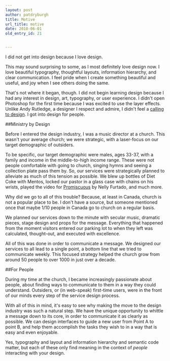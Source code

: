 ```yaml
---
layout: post
author: patdryburgh
title: Motive
url_title: motive
date: 2010-06-01
old_entry_id: 21


---
```


I did not get into design because I love design.

This may sound surprising to some, as I most definitely love design now. I love beautiful typography, thoughtful layouts, information hierarchy, and clear communication. I feel pride when I create something beautiful and useful, and joy when I see others doing the same.

That's not where it began, though. I did not begin learning design because I had any interest in design, art, typography, or user experience. I didn't open Photoshop for the first time because I was excited to use the layer effects. Unlike Andy Rutledge, a designer I respect and admire, I didn't feel a <a href="http://unitinteractive.com/blog/2010/05/17/its-a-calling">calling to design</a>. I got into design for people.

##Ministry by Design

Before I entered the design industry, I was a music director at a church. This wasn't your average church; we were strategic, with a laser-focus on our target demographic of outsiders.

To be specific, our target demographic were males, ages 33-37, with a family and income in the middle-to-high income range. These were not people comfortable with going to church, singing hymns and seeing a collection plate pass them by. So, our services were strategically planned to alleviate as much of this tension as possible. We blew up bottles of Diet Coke with Mentos, locked our pastor in a glass case with chains on his wrists, played the video for <a href="http://www.youtube.com/watch?v=0J3vgcE5i2o">Promiscuous</a> by Nelly Furtado, and much more.

Why did we go to all of this trouble? Because, at least in Canada, church is not a popular place to be. I don't have a source, but someone mentioned once that maybe 1/10 people in Canada go to church on a regular basis.

We planned our services down to the minute with secular music, dramatic pieces, stage design and props for the message. Everything that happened from the moment visitors entered our parking lot to when they left was calculated, thought-out, and executed with excellence.

All of this was done in order to communicate a message. We designed our services to all lead to a single point, a bottom line that we tried to communicate weekly. This focused strategy helped the church grow from around 50 people to over 1000 in just over a decade.

##For People

During my time at the church, I became increasingly passionate about people, about finding ways to communicate to them in a way they could understand. Outsiders, or (in web-speak) first-time users, were in the front of our minds every step of the service design process.

With all of this in mind, it's easy to see why making the move to the design industry was such a natural step. We have the unique opportunity to whittle a message down to its core, in order to communicate it as clearly as possible. We can design interfaces to guide a new user from Point A to point B, and help them accomplish the tasks they wish to in a way that is easy and even enjoyable.

Yes, typography and layout and information hierarchy and semantic code matter, but each of these only find meaning in the context of *people* interacting with your design.